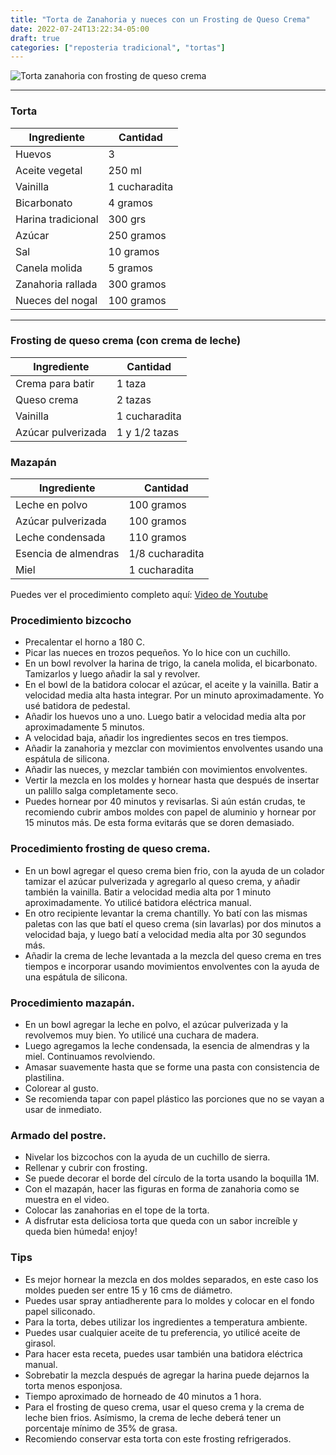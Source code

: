 ```yaml
---
title: "Torta de Zanahoria y nueces con un Frosting de Queso Crema"
date: 2022-07-24T13:22:34-05:00
draft: true
categories: ["reposteria tradicional", "tortas"]
---
```

![Torta zanahoria con frosting de queso crema](../../images/torta_zanahoria.jpg)
___
### Torta

| Ingrediente | Cantidad |
| ----------- | ----------- |
| Huevos | 3 |
| Aceite vegetal | 250 ml |
| Vainilla | 1 cucharadita|
| Bicarbonato | 4 gramos |
| Harina tradicional| 300 grs |
| Azúcar | 250 gramos |
| Sal | 10 gramos |
| Canela molida | 5 gramos |
| Zanahoria rallada | 300 gramos |
| Nueces del nogal | 100 gramos |
___

### Frosting de queso crema (con crema de leche)

| Ingrediente | Cantidad |
| ----------- | ----------- |
| Crema para batir | 1 taza|
| Queso crema | 2 tazas |
| Vainilla | 1 cucharadita |
| Azúcar pulverizada | 1 y 1/2 tazas |

###  Mazapán 

| Ingrediente | Cantidad |
| ----------- | ----------- |
| Leche en polvo | 100 gramos |
| Azúcar pulverizada | 100 gramos |
| Leche condensada | 110 gramos |
| Esencia de almendras | 1/8 cucharadita |
| Miel | 1 cucharadita |


Puedes ver el procedimiento completo aquí: [Video de Youtube](https://youtu.be/n4RQmWyIW0s)

### Procedimiento bizcocho
- Precalentar el horno a 180 C.
- Picar las nueces en trozos pequeños. Yo lo hice con un cuchillo.
- En un bowl revolver la harina de trigo, la canela molida, el bicarbonato. Tamizarlos y luego añadir la sal y revolver.
- En el bowl de la batidora colocar el azúcar, el aceite y la vainilla. Batir a velocidad media alta hasta integrar. Por un minuto aproximadamente. Yo usé batidora de pedestal. 
- Añadir los huevos uno a uno. Luego batir a velocidad media alta por aproximadamente 5 minutos.
- A velocidad baja, añadir los ingredientes secos en tres tiempos.
- Añadir la zanahoria y mezclar con movimientos envolventes usando una espátula de silicona.
- Añadir las nueces, y mezclar también con movimientos envolventes.
- Vertir la mezcla en los moldes y hornear hasta que después de insertar un palillo salga completamente seco.
- Puedes hornear por 40 minutos y revisarlas. Si aún están crudas, te recomiendo cubrir ambos moldes con papel de aluminio y hornear por 15 minutos más. De esta forma evitarás que se doren demasiado.

### Procedimiento frosting de queso crema.
- En un bowl agregar el queso crema bien frio, con la ayuda de un colador tamizar el azúcar pulverizada y agregarlo al queso crema, y añadir también la vainilla. Batir a velocidad media alta por 1 minuto aproximadamente. Yo utilicé batidora eléctrica manual.
- En otro recipiente levantar la crema chantilly. Yo batí con las mismas paletas con las que batí el queso crema (sin lavarlas) por dos minutos a velocidad baja, y luego batí a velocidad media alta por 30 segundos más.
- Añadir la crema de leche levantada a la mezcla del queso crema en tres tiempos e incorporar usando movimientos envolventes con la ayuda de una espátula de silicona.

### Procedimiento mazapán.
- En un bowl agregar la leche en polvo, el azúcar pulverizada y la revolvemos muy bien. Yo utilicé una cuchara de madera.
- Luego agregamos la leche condensada, la esencia de almendras y la miel. Continuamos revolviendo.
- Amasar suavemente hasta que se forme una pasta con consistencia de plastilina.
- Colorear al gusto.
- Se recomienda tapar con papel plástico las porciones que no se vayan a usar de inmediato.

### Armado del postre.
- Nivelar los bizcochos con la ayuda de un cuchillo de sierra.
- Rellenar y cubrir con frosting.
- Se puede decorar el borde del círculo de la torta usando la boquilla 1M.
- Con el mazapán, hacer las figuras en forma de zanahoria como se muestra en el video.
- Colocar las zanahorias en el tope de la torta.
- A disfrutar esta deliciosa torta que queda con un sabor increíble y queda bien húmeda! enjoy!

### Tips
- Es mejor hornear la mezcla en dos moldes separados, en este caso los moldes pueden ser entre 15 y 16 cms de diámetro.
- Puedes usar spray antiadherente para lo moldes y colocar en el fondo papel siliconado.
- Para la torta, debes utilizar los ingredientes a temperatura ambiente.
- Puedes usar cualquier aceite de tu preferencia, yo utilicé aceite de girasol.
- Para hacer esta receta, puedes usar también una batidora eléctrica manual.
- Sobrebatir la mezcla después de agregar la harina puede dejarnos la torta menos esponjosa. 
- Tiempo aproximado de horneado de 40 minutos a 1 hora.
- Para el frosting de queso crema, usar el queso crema y la crema de leche bien frios. Asímismo, la crema de leche deberá tener un porcentaje mínimo de 35% de grasa.
- Recomiendo conservar esta torta con este frosting refrigerados.

